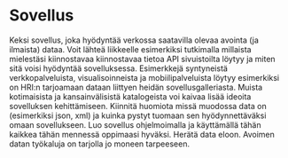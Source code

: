 # Sovellus
Keksi sovellus, joka hyödyntää verkossa saatavilla olevaa avointa (ja ilmaista) dataa. Voit lähteä liikkeelle esimerkiksi tutkimalla millaista mielestäsi kiinnostavaa kiinnostavaa tietoa API sivuistoilta löytyy ja miten sitä voisi hyödyntää sovelluksessa. Esimerkkejä syntyneistä verkkopalveluista, visualisoinneista ja mobiilipalveluista löytyy esimerkiksi on HRI:n tarjoamaan dataan liittyen heidän sovellusgalleriasta. Muista kotimaisista ja kansainvälisistä katalogeista voi kaivaa lisää ideoita sovelluksen kehittämiseen. Kiinnitä huomiota missä muodossa data on (esimerkiksi json, xml) ja kuinka pystyt tuomaan sen hyödynnettäväksi omaan sovellukseen. Luo sovellus ohjelmoimalla ja käyttämällä tähän kaikkea tähän mennessä oppimaasi hyväksi. Herätä data eloon. Avoimen datan työkaluja on tarjolla jo moneen tarpeeseen.